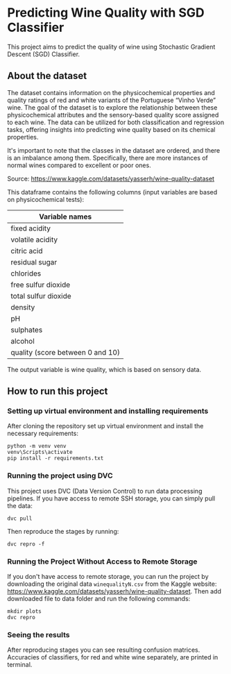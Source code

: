 # Predicting Wine Quality with SGD Classifier

This project aims to predict the quality of wine using Stochastic Gradient 
Descent (SGD) Classifier.

## About the dataset

The dataset contains information on the physicochemical properties and quality ratings 
of red and white variants of the Portuguese “Vinho Verde” wine.
The goal of the dataset is to explore the relationship between these physicochemical
attributes and the sensory-based quality score assigned to each wine. 
The data can be utilized for both classification and regression tasks, 
offering insights into predicting wine quality based on its chemical properties.

It's important to note that the classes in the dataset are ordered,
and there is an imbalance among them. Specifically, there are more instances
of normal wines compared to excellent or poor ones.

Source: https://www.kaggle.com/datasets/yasserh/wine-quality-dataset

This dataframe contains the following columns (input variables are based on physicochemical tests):

| Variable names                   |
|----------------------------------|
| fixed acidity                    |
| volatile acidity                 |
| citric acid                      |
| residual sugar                   |
| chlorides                        |
| free sulfur dioxide              |
| total sulfur dioxide             |
| density                          |
| pH                               |
| sulphates                        |
| alcohol                          |
| quality (score between 0 and 10) |

The output variable is wine quality, which is based on sensory data.

## How to run this project

### Setting up virtual environment and installing requirements

After cloning the repository set up virtual environment and install the necessary requirements:
```
python -m venv venv 
venv\Scripts\activate
pip install -r requirements.txt
```

### Running the project using DVC

This project uses DVC (Data Version Control) to run data processing pipelines.
If you have access to remote SSH storage, you can simply pull the data:
```
dvc pull
```
Then reproduce the stages by running:
```
dvc repro -f
```

### Running the Project Without Access to Remote Storage

If you don't have access to remote storage, you can run the project by downloading the original data `winequalityN.csv`
from the Kaggle website: https://www.kaggle.com/datasets/yasserh/wine-quality-dataset. Then add downloaded file to data
folder and run the following commands:
```
mkdir plots
dvc repro
```

### Seeing the results

After reproducing stages you can see resulting confusion matrices. Accuracies of classifiers, for red and white wine
separately, are printed in terminal.